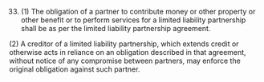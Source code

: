 33. (1) The obligation of a partner to contribute money or other property or other benefit or to perform services for a limited liability partnership shall be as per the limited liability partnership agreement.

(2) A creditor of a limited liability partnership, which extends credit or otherwise acts in reliance on an obligation described in that agreement, without notice of any compromise between partners, may enforce the original obligation against such partner.

